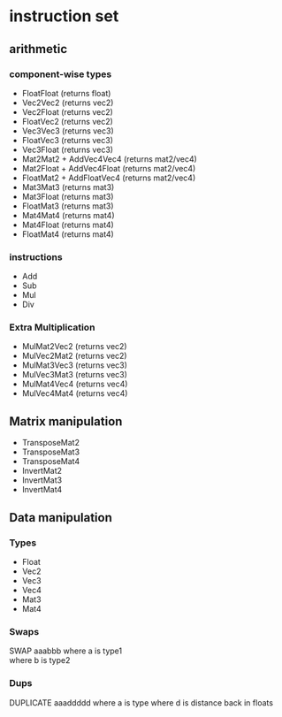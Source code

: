 # instruction set
## arithmetic
### component-wise types
- FloatFloat (returns float)
- Vec2Vec2 (returns vec2)
- Vec2Float (returns vec2)
- FloatVec2 (returns vec2)
- Vec3Vec3 (returns vec3)
- FloatVec3 (returns vec3)
- Vec3Float (returns vec3)
- Mat2Mat2 + AddVec4Vec4 (returns mat2/vec4)
- Mat2Float + AddVec4Float (returns mat2/vec4)
- FloatMat2 + AddFloatVec4 (returns mat2/vec4)
- Mat3Mat3 (returns mat3)
- Mat3Float (returns mat3)
- FloatMat3 (returns mat3)
- Mat4Mat4 (returns mat4)
- Mat4Float (returns mat4)
- FloatMat4 (returns mat4)
### instructions
- Add
- Sub
- Mul
- Div
### Extra Multiplication
- MulMat2Vec2 (returns vec2)
- MulVec2Mat2 (returns vec2)
- MulMat3Vec3 (returns vec3)
- MulVec3Mat3 (returns vec3)
- MulMat4Vec4 (returns vec4)
- MulVec4Mat4 (returns vec4)
## Matrix manipulation
- TransposeMat2
- TransposeMat3
- TransposeMat4
- InvertMat2
- InvertMat3
- InvertMat4
## Data manipulation
### Types
- Float
- Vec2
- Vec3
- Vec4
- Mat3
- Mat4
### Swaps
SWAP aaabbb
where a is type1  
where b is type2 

### Dups
DUPLICATE aaaddddd
where a is type
where d is distance back in floats